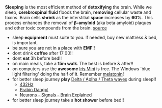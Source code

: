 **Sleeping** is the most efficient method of **detoxifying** the brain. While we sleep, **cerebrospinal fluid** floods the brain, **removing** cellular waste and toxins. Brain cells **shrink** as the interstitial **space** increases by **60%**. This process enhances the removal of **β-amyloid** (aka beta amyloid) plaques and other toxic compounds from the brain. [source](https://blog.bioticsresearch.com/detoxing-the-brain-sleep-and-glymphatics)  

* sleep **equipment** must suite to you. If needed, buy new mattress & bed, is important.
* be sure you are not in a place with **EMF**!!
* dont drink **coffee** after 17:00!!
* dont **eat** 3h before bed!!
* on main meals, take a **15m walk**. The best is before & after!!
* on computers use the **awesome** [Iris Mini](https://iristech.co/iris-mini/) is free. The Windows 'blue light filtering' doing the half of it. Remember [melatonin](https://www.pipiscrew.com/2018/01/iris-protect-your-eyes-be-healthy-achieve-more/)!  
* for better sleep journey **play** [Delta / Aplha / Theta waves](https://soundcloud.com/grey-houston/sets/brain-waves-vol-1-alpha-delta) during sleep!!  
	* [432Hz](https://www.youtube.com/results?search_query=432)
	* [Prabin Dangol](https://www.youtube.com/results?search_query=Prabin+Dangol)
	* [Neurons - Signals - Brain Explained](https://www.pipiscrew.com/2018/05/neurons-signals-brain-explained/)
* for better sleep journey take a **hot shower** before bed!!